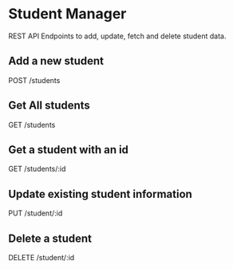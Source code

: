 # Student Manager

REST API Endpoints to add, update, fetch and delete student data.

## Add a new student

POST /students

## Get All students

GET /students

## Get a student with an id

GET /students/:id

## Update existing student information

PUT /student/:id

## Delete a student

DELETE /student/:id
